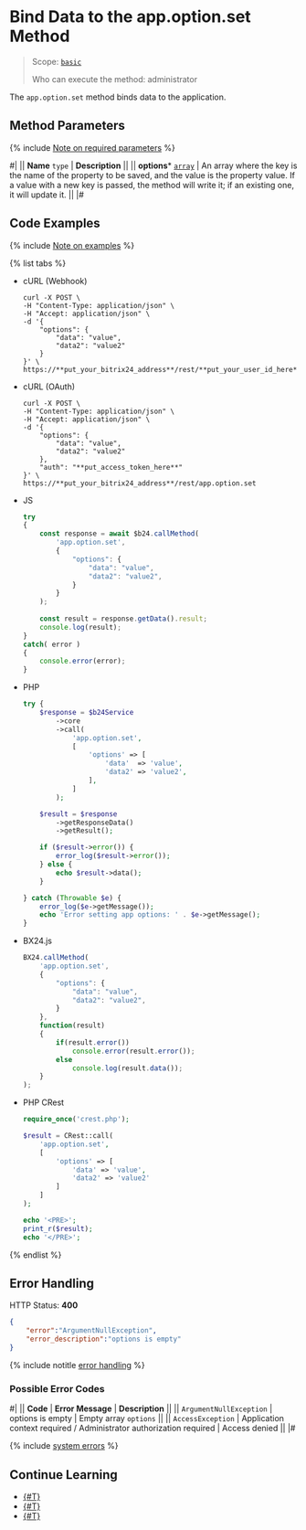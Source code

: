 # Bind Data to the app.option.set Method

> Scope: [`basic`](../../scopes/permissions.md)
>
> Who can execute the method: administrator

The `app.option.set` method binds data to the application.

## Method Parameters

{% include [Note on required parameters](../../../_includes/required.md) %}

#|
|| **Name**
`type` | **Description** ||
|| **options***
[`array`](../../data-types.md) | An array where the key is the name of the property to be saved, and the value is the property value. If a value with a new key is passed, the method will write it; if an existing one, it will update it. ||
|#

## Code Examples

{% include [Note on examples](../../../_includes/examples.md) %}

{% list tabs %}

- cURL (Webhook)

    ```curl
    curl -X POST \
    -H "Content-Type: application/json" \
    -H "Accept: application/json" \
    -d '{
        "options": {
            "data": "value",
            "data2": "value2"
        }
    }' \
    https://**put_your_bitrix24_address**/rest/**put_your_user_id_here**/**put_your_webhook_here**/app.option.set
    ```

- cURL (OAuth)

    ```curl
    curl -X POST \
    -H "Content-Type: application/json" \
    -H "Accept: application/json" \
    -d '{
        "options": {
            "data": "value",
            "data2": "value2"
        },
        "auth": "**put_access_token_here**"
    }' \
    https://**put_your_bitrix24_address**/rest/app.option.set
    ```

- JS

    ```js
    try
    {
    	const response = await $b24.callMethod(
    		'app.option.set',
    		{
    			"options": {
    				"data": "value",
    				"data2": "value2",
    			}
    		}
    	);
    	
    	const result = response.getData().result;
    	console.log(result);
    }
    catch( error )
    {
    	console.error(error);
    }
    ```

- PHP

    ```php
    try {
        $response = $b24Service
            ->core
            ->call(
                'app.option.set',
                [
                    'options' => [
                        'data'  => 'value',
                        'data2' => 'value2',
                    ],
                ]
            );
    
        $result = $response
            ->getResponseData()
            ->getResult();
    
        if ($result->error()) {
            error_log($result->error());
        } else {
            echo $result->data();
        }
    
    } catch (Throwable $e) {
        error_log($e->getMessage());
        echo 'Error setting app options: ' . $e->getMessage();
    }
    ```

- BX24.js

    ```js
    BX24.callMethod(
        'app.option.set',
        {
            "options": {
                "data": "value",
                "data2": "value2",
            }
        },
        function(result)
        {
            if(result.error())
                console.error(result.error());
            else
                console.log(result.data());
        }
    );
    ```

- PHP CRest

    ```php
    require_once('crest.php');

    $result = CRest::call(
        'app.option.set',
        [
            'options' => [
                'data' => 'value',
                'data2' => 'value2'
            ]
        ]
    );

    echo '<PRE>';
    print_r($result);
    echo '</PRE>';
    ```

{% endlist %}

## Error Handling

HTTP Status: **400**

```json
{
    "error":"ArgumentNullException",
    "error_description":"options is empty"
}
```

{% include notitle [error handling](../../../_includes/error-info.md) %}

### Possible Error Codes

#|
|| **Code** | **Error Message** | **Description** ||
|| `ArgumentNullException` | options is empty | Empty array `options`  ||
|| `AccessException` | Application context required / Administrator authorization required | Access denied ||
|#

{% include [system errors](../../../_includes/system-errors.md) %}

## Continue Learning

- [{#T}](./app-option-get.md)
- [{#T}](./user-option-set.md)
- [{#T}](./user-option-get.md)